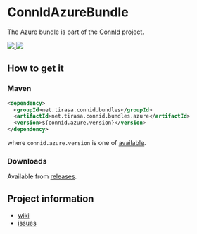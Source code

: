 <!--

    Copyright © 2018 ConnId (connid-dev@googlegroups.com)

    Licensed under the Apache License, Version 2.0 (the "License");
    you may not use this file except in compliance with the License.
    You may obtain a copy of the License at

        http://www.apache.org/licenses/LICENSE-2.0

    Unless required by applicable law or agreed to in writing, software
    distributed under the License is distributed on an "AS IS" BASIS,
    WITHOUT WARRANTIES OR CONDITIONS OF ANY KIND, either express or implied.
    See the License for the specific language governing permissions and
    limitations under the License.

-->
ConnIdAzureBundle
==============

The Azure bundle is part of the [ConnId](http://connid.tirasa.net) project.

<a href="https://github.com/Tirasa/ConnIdAzureBundle/actions/workflows/ci.yml">
  <img src="https://github.com/Tirasa/ConnIdAzureBundle/actions/workflows/ci.yml/badge.svg"/>
</a>
<a href="#">
  <img src="https://img.shields.io/maven-central/v/net.tirasa.connid.bundles/net.tirasa.connid.bundles.azure.svg"/>
</a>

## How to get it

### Maven

```XML
<dependency>
  <groupId>net.tirasa.connid.bundles</groupId>
  <artifactId>net.tirasa.connid.bundles.azure</artifactId>
  <version>${connid.azure.version}</version>
</dependency>
```

where `connid.azure.version` is one of [available](https://repo1.maven.org/maven2/net/tirasa/connid/bundles/net.tirasa.connid.bundles.azure/).

### Downloads

Available from [releases](https://github.com/Tirasa/ConnIdAzureBundle/releases).

## Project information

 * [wiki](https://connid.atlassian.net/wiki/display/BASE/Azure)
 * [issues](https://connid.atlassian.net/browse/AZURE)
